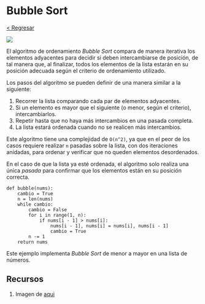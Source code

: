 # Bubble Sort

[< Regresar](/)

![](https://favtutor.com/resources/images/uploads/mceu_61632030011682402256084.png)

El algoritmo de ordenamiento _Bubble Sort_ compara de manera iterativa los elementos adyacentes para decidir si deben intercambiarse de posición, de tal manera que, al finalizar, todos los elementos de la lista estarán en su posición adecuada según el criterio de ordenamiento utilizado.

Los pasos del algoritmo se pueden definir de una manera similar a la siguiente:

1. Recorrer la lista comparando cada par de elementos adyacentes.
2. Si un elemento es mayor que el siguiente (o menor, según el criterio), intercambiarlos.
3. Repetir hasta que no haya más intercambios en una pasada completa.
4. La lista estará ordenada cuando no se realicen más intercambios.

Este algoritmo tiene una complejidad de `O(n^2)`, ya que en el peor de los casos requiere realizar `n` pasadas sobre la lista, con dos iteraciones anidadas, para ordenar y verificar que no queden elementos desordenados.

En el caso de que la lista ya esté ordenada, el algoritmo solo realiza una única _pasada_ para confirmar que los elementos están en su posición correcta.

```
def bubble(nums):
    cambio = True
    n = len(nums)
    while cambio:
        cambio = False
        for i in range(1, n):
            if nums[i - 1] > nums[i]:
                nums[i - 1], nums[i] = nums[i], nums[i - 1]
                cambio = True
        n -= 1
    return nums
```

Este ejemplo implementa _Bubble Sort_ de menor a mayor en una lista de números.

## Recursos

1. Imagen de [aqui](https://favtutor.com/blogs/bubble-sort-python)
